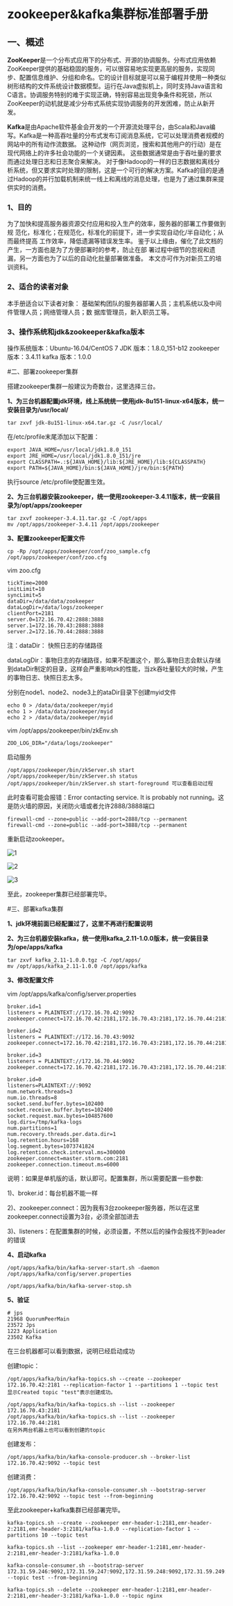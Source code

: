 # zookeeper&kafka集群标准部署手册

## 一、概述

​	**ZooKeeper**是一个分布式应用下的分布式、开源的协调服务。分布式应用依赖ZooKeeper提供的基础稳固的服务，可以很容易地实现更高层的服务，实现同步、配置信息维护、分组和命名。它的设计目标就是可以易于编程并使用一种类似树形结构的文件系统设计数据模型。运行在Java虚拟机上，同时支持Java语言和C语言。协调服务特别的难于实现正确，特别容易出现竞争条件和死锁，所以ZooKeeper的动机就是减少分布式系统实现协调服务的开发困难，防止从新开发。

​	**Kafka**是由Apache软件基金会开发的一个开源流处理平台，由Scala和Java编写。Kafka是一种高吞吐量的分布式发布订阅消息系统，它可以处理消费者规模的网站中的所有动作流数据。 这种动作（网页浏览，搜索和其他用户的行动）是在现代网络上的许多社会功能的一个关键因素。 这些数据通常是由于吞吐量的要求而通过处理日志和日志聚合来解决。 对于像Hadoop的一样的日志数据和离线分析系统，但又要求实时处理的限制，这是一个可行的解决方案。Kafka的目的是通过Hadoop的并行加载机制来统一线上和离线的消息处理，也是为了通过集群来提供实时的消费。

### 1、目的

为了加快和提高服务器资源交付应用和投入生产的效率，服务器的部署工作要做到规
范化，标准化；在规范化，标准化的前提下，进一步实现自动化/半自动化；从而最终提高
工作效率，降低遗漏等错误发生率。
鉴于以上缘由，催化了此文档的产生，一方面也是为了方便部署时的参考，防止在部
署过程中细节的忽视和遗漏，另一方面也为了以后的自动化批量部署做准备。
本文亦可作为对新员工的培训资料。

### 2、适合的读者对象

本手册适合以下读者对象：
基础架构团队的服务器部署人员；主机系统以及中间件管理人员；网络管理人员；数
据库管理员，新入职员工等。

### 3、操作系统和jdk&zookeeper&kafka版本

操作系统版本：Ubuntu-16.04/CentOS 7
JDK 版本：1.8.0_151-b12
zookeeper 版本：3.4.11
kafka 版本：1.0.0



#二、部署zookeeper集群

搭建zookeeper集群一般建议为奇数台，这里选择三台。

**1、为三台机器配置jdk环境，线上系统统一使用jdk-8u151-linux-x64版本，统一安装目录为/usr/local/**

```
tar zxvf jdk-8u151-linux-x64.tar.gz -C /usr/local/
```

在/etc/profile末尾添加以下配置：

```
export JAVA_HOME=/usr/local/jdk1.8.0_151
export JRE_HOME=/usr/local/jdk1.8.0_151/jre
export CLASSPATH=.:${JAVA_HOME}/lib:${JRE_HOME}/lib:${CLASSPATH}
export PATH=${JAVA_HOME}/bin:${JAVA_HOME}/jre/bin:${PATH}
```

执行source /etc/profile使配置生效。

**2、为三台机器安装zookeeper，统一使用zookeeper-3.4.11版本，统一安装目录为/opt/apps/zookeeper**

```
tar zxvf zookeeper-3.4.11.tar.gz -C /opt/apps
mv /opt/apps/zookeeper-3.4.11 /opt/apps/zookeeper
```

**3、配置zookeeper配置文件**

```
cp -Rp /opt/apps/zookeeper/conf/zoo_sample.cfg /opt/apps/zookeeper/conf/zoo.cfg
```

vim zoo.cfg
```
tickTime=2000
initLimit=10
syncLimit=5
dataDir=/data/data/zookeeper
dataLogDir=/data/logs/zookeeper
clientPort=2181
server.0=172.16.70.42:2888:3888
server.1=172.16.70.43:2888:3888
server.2=172.16.70.44:2888:3888
```
注：dataDir： 快照日志的存储路径

​        dataLogDir：事物日志的存储路径，如果不配置这个，那么事物日志会默认存储到dataDir制定的目录，这样会严重影响zk的性能，当zk吞吐量较大的时候，产生的事物日志、快照日志太多。

分别在node1、node2、node3上的ataDir目录下创建myid文件

```
echo 0 > /data/data/zookeeper/myid
echo 1 > /data/data/zookeeper/myid
echo 2 > /data/data/zookeeper/myid
```

vim /opt/apps/zookeeper/bin/zkEnv.sh

```
ZOO_LOG_DIR="/data/logs/zookeeper"
```

启动服务

```
/opt/apps/zookeeper/bin/zkServer.sh start
/opt/apps/zookeeper/bin/zkServer.sh status
/opt/apps/zookeeper/bin/zkServer.sh start-foreground 可以查看启动过程
```

此时查看可能会报错：Error contacting service. It is probably not running。这是防火墙的原因，关闭防火墙或者允许2888/3888端口

```
firewall-cmd --zone=public --add-port=2888/tcp --permanent
firewall-cmd --zone=public --add-port=3888/tcp --permanent
```

重新启动zookeeper。

![1](images\1.png)

![2](images\2.png)

![3](images\3.png)

至此，zookeeper集群已经部署完毕。



#三、部署kafka集群

**1、jdk环境前面已经配置过了，这里不再进行配置说明**

**2、为三台机器安装kafka，统一使用kafka_2.11-1.0.0版本，统一安装目录为/ope/apps/kafka**

```
tar zxvf kafka_2.11-1.0.0.tgz -C /opt/apps/
mv /opt/apps/kafka_2.11-1.0.0 /opt/apps/kafka
```

**3、修改配置文件**

vim /opt/apps/kafka/config/server.properties

```
broker.id=1
listeners = PLAINTEXT://172.16.70.42:9092
zookeeper.connect=172.16.70.42:2181,172.16.70.43:2181,172.16.70.44:2181
```

```
broker.id=2
listeners = PLAINTEXT://172.16.70.43:9092
zookeeper.connect=172.16.70.42:2181,172.16.70.43:2181,172.16.70.44:2181
```

```
broker.id=3
listeners = PLAINTEXT://172.16.70.44:9092
zookeeper.connect=172.16.70.42:2181,172.16.70.43:2181,172.16.70.44:2181
```

```
broker.id=0
listeners=PLAINTEXT://:9092
num.network.threads=3
num.io.threads=8
socket.send.buffer.bytes=102400
socket.receive.buffer.bytes=102400
socket.request.max.bytes=104857600
log.dirs=/tmp/kafka-logs
num.partitions=1
num.recovery.threads.per.data.dir=1
log.retention.hours=168
log.segment.bytes=1073741824
log.retention.check.interval.ms=300000
zookeeper.connect=master.storm.com:2181
zookeeper.connection.timeout.ms=6000
```



说明：如果是单机版的话，默认即可。配置集群，所以需要配置一些参数:

1)、broker.id：每台机器不能一样

2)、zookeeper.connect：因为我有3台zookeeper服务器，所以在这里zookeeper.connect设置为3台，必须全部加进去

3)、listeners：在配置集群的时候，必须设置，不然以后的操作会报找不到leader的错误

**4、启动kafka**

```
/opt/apps/kafka/bin/kafka-server-start.sh -daemon /opt/apps/kafka/config/server.properties

/opt/apps/kafka/bin/kafka-server-stop.sh
```

**5、验证**

```
# jps
21968 QuorumPeerMain
23572 Jps
1223 Application
23502 Kafka
```

在三台机器都可以看到数据，说明已经启动成功

创建topic：

```
/opt/apps/kafka/bin/kafka-topics.sh --create --zookeeper 172.16.70.42:2181 --replication-factor 1 --partitions 1 --topic test
显示Created topic "test"表示创建成功。

/opt/apps/kafka/bin/kafka-topics.sh --list --zookeeper 172.16.70.43:2181
/opt/apps/kafka/bin/kafka-topics.sh --list --zookeeper 172.16.70.44:2181
在另外两台机器上也可以看到创建的topic
```



创建发布：

```
/opt/apps/kafka/bin/kafka-console-producer.sh --broker-list 172.16.70.42:9092 --topic test
```

创建消费：

```
/opt/apps/kafka/bin/kafka-console-consumer.sh --bootstrap-server 172.16.70.42:9092 --topic test --from-beginning
```

至此zookeeper+kafka集群已经部署完毕。

```
kafka-topics.sh --create --zookeeper emr-header-1:2181,emr-header-2:2181,emr-header-3:2181/kafka-1.0.0 --replication-factor 1 --partitions 10 --topic test

kafka-topics.sh --list --zookeeper emr-header-1:2181,emr-header-2:2181,emr-header-3:2181/kafka-1.0.0

kafka-console-consumer.sh --bootstrap-server 172.31.59.246:9092,172.31.59.247:9092,172.31.59.248:9092,172.31.59.249:9092,172.31.59.250:9092,172.31.59.251:9092 --topic test --from-beginning

kafka-topics.sh --delete --zookeeper emr-header-1:2181,emr-header-2:2181,emr-header-3:2181/kafka-1.0.0 --topic nginx
```






